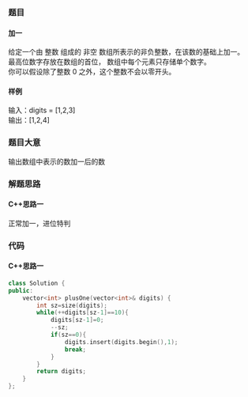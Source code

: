 ### 题目
#### 加一
给定一个由 整数 组成的 非空 数组所表示的非负整数，在该数的基础上加一。  
最高位数字存放在数组的首位， 数组中每个元素只存储单个数字。  
你可以假设除了整数 0 之外，这个整数不会以零开头。
#### 样例
输入：digits = [1,2,3]  
输出：[1,2,4]
### 题目大意
输出数组中表示的数加一后的数
### 解题思路
#### C++思路一
正常加一，进位特判
### 代码
#### C++思路一
```C++
class Solution {
public:
    vector<int> plusOne(vector<int>& digits) {
        int sz=size(digits);
        while(++digits[sz-1]==10){
            digits[sz-1]=0;
            --sz;
            if(sz==0){
                digits.insert(digits.begin(),1);
                break;
            }
        }
        return digits;
    }
};
```